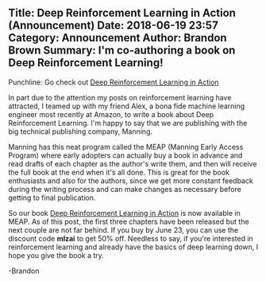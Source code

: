 Title: Deep Reinforcement Learning in Action (Announcement)
Date: 2018-06-19 23:57
Category: Announcement
Author: Brandon Brown
Summary: I'm co-authoring a book on Deep Reinforcement Learning!
---

Punchline: Go check out <a href="https://www.manning.com/books/deep-reinforcement-learning-in-action">Deep Reinforcement Learning in Action</a>

In part due to the attention my posts on reinforcement learning have attracted, I teamed up
with my friend Alex, a bona fide machine learning engineer most recently at Amazon, to write
a book about Deep Reinforcement Learning. I'm happy to say that we are publishing with the big technical publishing company, Manning.

Manning has this neat program called the MEAP (Manning Early Access Program) where
early adopters can actually buy a book in advance and read drafts of each chapter as the author's write them, and then will receive the full book at the end when it's all done. This is great for the book enthusiasts and also for the authors, since we get more constant feedback during the writing process and can make changes as necessary before getting
to final publication.

So our book <a href="https://www.manning.com/books/deep-reinforcement-learning-in-action">Deep Reinforcement Learning in Action</a> is now available in MEAP. As of this post, the first three chapters have been released but the next couple are not far behind. If you buy by June 23, you can use the discount code __mlzai__ to get 50% off. Needless to say, if you're interested in reinforcement learning and already have the basics of deep learning down, I hope you give the book a try.

-Brandon
